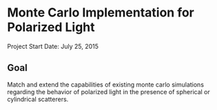 Monte Carlo Implementation for Polarized Light
=============================================

Project Start Date: July 25, 2015

Goal
----
Match and extend the capabilities of existing monte carlo simulations
regarding the behavior of polarized light in the presence of spherical
or cylindrical scatterers.

